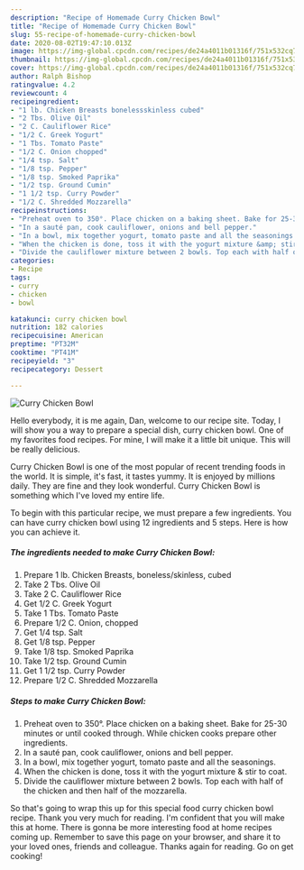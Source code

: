 ```yaml
---
description: "Recipe of Homemade Curry Chicken Bowl"
title: "Recipe of Homemade Curry Chicken Bowl"
slug: 55-recipe-of-homemade-curry-chicken-bowl
date: 2020-08-02T19:47:10.013Z
image: https://img-global.cpcdn.com/recipes/de24a4011b01316f/751x532cq70/curry-chicken-bowl-recipe-main-photo.jpg
thumbnail: https://img-global.cpcdn.com/recipes/de24a4011b01316f/751x532cq70/curry-chicken-bowl-recipe-main-photo.jpg
cover: https://img-global.cpcdn.com/recipes/de24a4011b01316f/751x532cq70/curry-chicken-bowl-recipe-main-photo.jpg
author: Ralph Bishop
ratingvalue: 4.2
reviewcount: 4
recipeingredient:
- "1 lb. Chicken Breasts bonelessskinless cubed"
- "2 Tbs. Olive Oil"
- "2 C. Cauliflower Rice"
- "1/2 C. Greek Yogurt"
- "1 Tbs. Tomato Paste"
- "1/2 C. Onion chopped"
- "1/4 tsp. Salt"
- "1/8 tsp. Pepper"
- "1/8 tsp. Smoked Paprika"
- "1/2 tsp. Ground Cumin"
- "1 1/2 tsp. Curry Powder"
- "1/2 C. Shredded Mozzarella"
recipeinstructions:
- "Preheat oven to 350°. Place chicken on a baking sheet. Bake for 25-30 minutes or until cooked through. While chicken cooks prepare other ingredients."
- "In a sauté pan, cook cauliflower, onions and bell pepper."
- "In a bowl, mix together yogurt, tomato paste and all the seasonings."
- "When the chicken is done, toss it with the yogurt mixture &amp; stir to coat."
- "Divide the cauliflower mixture between 2 bowls. Top each with half of the chicken and then half of the mozzarella."
categories:
- Recipe
tags:
- curry
- chicken
- bowl

katakunci: curry chicken bowl 
nutrition: 182 calories
recipecuisine: American
preptime: "PT32M"
cooktime: "PT41M"
recipeyield: "3"
recipecategory: Dessert

---
```



![Curry Chicken Bowl](https://img-global.cpcdn.com/recipes/de24a4011b01316f/751x532cq70/curry-chicken-bowl-recipe-main-photo.jpg)

Hello everybody, it is me again, Dan, welcome to our recipe site. Today, I will show you a way to prepare a special dish, curry chicken bowl. One of my favorites food recipes. For mine, I will make it a little bit unique. This will be really delicious.

Curry Chicken Bowl is one of the most popular of recent trending foods in the world. It is simple, it's fast, it tastes yummy. It is enjoyed by millions daily. They are fine and they look wonderful. Curry Chicken Bowl is something which I've loved my entire life.




To begin with this particular recipe, we must prepare a few ingredients. You can have curry chicken bowl using 12 ingredients and 5 steps. Here is how you can achieve it.

<!--inarticleads1-->

##### The ingredients needed to make Curry Chicken Bowl:

1. Prepare 1 lb. Chicken Breasts, boneless/skinless, cubed
1. Take 2 Tbs. Olive Oil
1. Take 2 C. Cauliflower Rice
1. Get 1/2 C. Greek Yogurt
1. Take 1 Tbs. Tomato Paste
1. Prepare 1/2 C. Onion, chopped
1. Get 1/4 tsp. Salt
1. Get 1/8 tsp. Pepper
1. Take 1/8 tsp. Smoked Paprika
1. Take 1/2 tsp. Ground Cumin
1. Get 1 1/2 tsp. Curry Powder
1. Prepare 1/2 C. Shredded Mozzarella




<!--inarticleads2-->

##### Steps to make Curry Chicken Bowl:

1. Preheat oven to 350°. Place chicken on a baking sheet. Bake for 25-30 minutes or until cooked through. While chicken cooks prepare other ingredients.
1. In a sauté pan, cook cauliflower, onions and bell pepper.
1. In a bowl, mix together yogurt, tomato paste and all the seasonings.
1. When the chicken is done, toss it with the yogurt mixture &amp; stir to coat.
1. Divide the cauliflower mixture between 2 bowls. Top each with half of the chicken and then half of the mozzarella.




So that's going to wrap this up for this special food curry chicken bowl recipe. Thank you very much for reading. I'm confident that you will make this at home. There is gonna be more interesting food at home recipes coming up. Remember to save this page on your browser, and share it to your loved ones, friends and colleague. Thanks again for reading. Go on get cooking!

